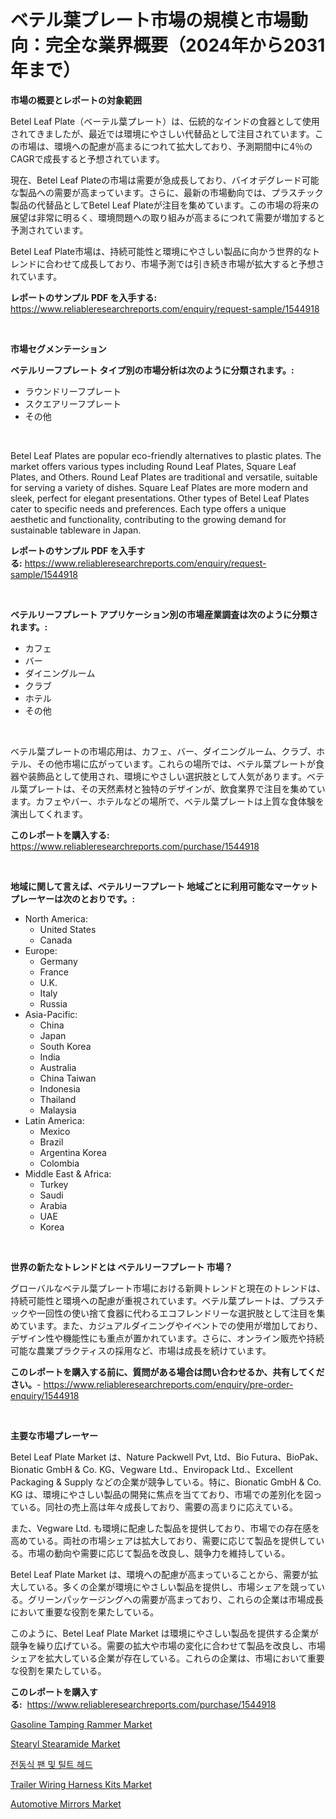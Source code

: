 <p><h1>ベテル葉プレート市場の規模と市場動向：完全な業界概要（2024年から2031年まで）</h1></p><p><strong>市場の概要とレポートの対象範囲</strong></p>
<p><p>Betel Leaf Plate（ベーテル葉プレート）は、伝統的なインドの食器として使用されてきましたが、最近では環境にやさしい代替品として注目されています。この市場は、環境への配慮が高まるにつれて拡大しており、予測期間中に4％のCAGRで成長すると予想されています。</p><p>現在、Betel Leaf Plateの市場は需要が急成長しており、バイオデグレード可能な製品への需要が高まっています。さらに、最新の市場動向では、プラスチック製品の代替品としてBetel Leaf Plateが注目を集めています。この市場の将来の展望は非常に明るく、環境問題への取り組みが高まるにつれて需要が増加すると予測されています。</p><p>Betel Leaf Plate市場は、持続可能性と環境にやさしい製品に向かう世界的なトレンドに合わせて成長しており、市場予測では引き続き市場が拡大すると予想されています。</p></p>
<p><strong>レポートのサンプル PDF を入手する:</strong> <a href="https://www.reliableresearchreports.com/enquiry/request-sample/1544918">https://www.reliableresearchreports.com/enquiry/request-sample/1544918</a></p>
<p>&nbsp;</p>
<p><strong>市場セグメンテーション</strong></p>
<p><strong>ベテルリーフプレート タイプ別の市場分析は次のように分類されます。:</strong></p>
<p><ul><li>ラウンドリーフプレート</li><li>スクエアリーフプレート</li><li>その他</li></ul></p>
<p>&nbsp;</p>
<p><p>Betel Leaf Plates are popular eco-friendly alternatives to plastic plates. The market offers various types including Round Leaf Plates, Square Leaf Plates, and Others. Round Leaf Plates are traditional and versatile, suitable for serving a variety of dishes. Square Leaf Plates are more modern and sleek, perfect for elegant presentations. Other types of Betel Leaf Plates cater to specific needs and preferences. Each type offers a unique aesthetic and functionality, contributing to the growing demand for sustainable tableware in Japan.</p></p>
<p><strong>レポートのサンプル PDF を入手する:</strong>&nbsp;<a href="https://www.reliableresearchreports.com/enquiry/request-sample/1544918">https://www.reliableresearchreports.com/enquiry/request-sample/1544918</a></p>
<p>&nbsp;</p>
<p><strong> ベテルリーフプレート アプリケーション別の市場産業調査は次のように分類されます。:</strong></p>
<p><ul><li>カフェ</li><li>バー</li><li>ダイニングルーム</li><li>クラブ</li><li>ホテル</li><li>その他</li></ul></p>
<p>&nbsp;</p>
<p><p>ベテル葉プレートの市場応用は、カフェ、バー、ダイニングルーム、クラブ、ホテル、その他市場に広がっています。これらの場所では、ベテル葉プレートが食器や装飾品として使用され、環境にやさしい選択肢として人気があります。ベテル葉プレートは、その天然素材と独特のデザインが、飲食業界で注目を集めています。カフェやバー、ホテルなどの場所で、ベテル葉プレートは上質な食体験を演出してくれます。</p></p>
<p><strong>このレポートを購入する:</strong>&nbsp; <a href="https://www.reliableresearchreports.com/purchase/1544918">https://www.reliableresearchreports.com/purchase/1544918</a></p>
<p>&nbsp;</p>
<p><strong>地域に関して言えば、ベテルリーフプレート 地域ごとに利用可能なマーケットプレーヤーは次のとおりです。:</strong></p>
<p><ul>
    <li>
        North America:
        <ul>
            <li>United States</li>
            <li>Canada</li>
        </ul>
    </li>
    <li>
        Europe:
        <ul>
            <li>Germany</li>
            <li>France</li>
            <li>U.K.</li>
            <li>Italy</li>
            <li>Russia</li>
        </ul>
    </li>
    <li>
        Asia-Pacific:
        <ul>
            <li>China</li>
            <li>Japan</li>
            <li>South Korea</li>
            <li>India</li>
            <li>Australia</li>
            <li>China Taiwan</li>
            <li>Indonesia</li>
            <li>Thailand</li>
            <li>Malaysia</li>
        </ul>
    </li>
    <li>
        Latin America:
        <ul>
            <li>Mexico</li>
            <li>Brazil</li>
            <li>Argentina Korea</li>
            <li>Colombia</li>
        </ul>
    </li>
    <li>
        Middle East & Africa:
        <ul>
            <li>Turkey</li>
            <li>Saudi</li>
            <li>Arabia</li>
            <li>UAE</li>
            <li>Korea</li>
        </ul>
    </li>
    </ul></p>
<p>&nbsp;</p>
<p><strong>世界の新たなトレンドとは ベテルリーフプレート 市場？</strong></p>
<p><p>グローバルなベテル葉プレート市場における新興トレンドと現在のトレンドは、持続可能性と環境への配慮が重視されています。ベテル葉プレートは、プラスチックや一回性の使い捨て食器に代わるエコフレンドリーな選択肢として注目を集めています。また、カジュアルダイニングやイベントでの使用が増加しており、デザイン性や機能性にも重点が置かれています。さらに、オンライン販売や持続可能な農業プラクティスの採用など、市場は成長を続けています。</p></p>
<p><strong>このレポートを購入する前に、質問がある場合は問い合わせるか、共有してください。</strong>- <a href="https://www.reliableresearchreports.com/enquiry/pre-order-enquiry/1544918">https://www.reliableresearchreports.com/enquiry/pre-order-enquiry/1544918</a></p>
<p>&nbsp;</p>
<p><strong>主要な市場プレーヤー</strong></p>
<p><p>Betel Leaf Plate Market は、Nature Packwell Pvt, Ltd、Bio Futura、BioPak、Bionatic GmbH & Co. KG、Vegware Ltd.、Enviropack Ltd.、Excellent Packaging & Supply などの企業が競争している。特に、Bionatic GmbH & Co. KG は、環境にやさしい製品の開発に焦点を当てており、市場での差別化を図っている。同社の売上高は年々成長しており、需要の高まりに応えている。</p><p>また、Vegware Ltd. も環境に配慮した製品を提供しており、市場での存在感を高めている。両社の市場シェアは拡大しており、需要に応じて製品を提供している。市場の動向や需要に応じて製品を改良し、競争力を維持している。</p><p>Betel Leaf Plate Market は、環境への配慮が高まっていることから、需要が拡大している。多くの企業が環境にやさしい製品を提供し、市場シェアを競っている。グリーンパッケージングへの需要が高まっており、これらの企業は市場成長において重要な役割を果たしている。</p><p>このように、Betel Leaf Plate Market は環境にやさしい製品を提供する企業が競争を繰り広げている。需要の拡大や市場の変化に合わせて製品を改良し、市場シェアを拡大している企業が存在している。これらの企業は、市場において重要な役割を果たしている。</p></p>
<p><strong>このレポートを購入する:</strong>&nbsp;&nbsp;<a href="https://www.reliableresearchreports.com/purchase/1544918">https://www.reliableresearchreports.com/purchase/1544918</a></p>
<p><p><a href="https://view.publitas.com/reportprime-1/gasoline-tamping-rammer-market-size-2024-2031-global-industrial-analysis-key-geographical-regions-market-share-top-key-players-product-types-and-forecast-research-report/">Gasoline Tamping Rammer Market</a></p><p><a href="https://zircon-bluebell-299.notion.site/Stearyl-Stearamide-Market-A-Comprehensive-Report-of-its-Market-Share-Growth-Trends-2024-2031-f1ea62ff666f45149b7632976f2f5e28">Stearyl Stearamide Market</a></p><p><a href="https://github.com/Maeennan456456/Market-Research-Report-List-1/blob/main/736581612745.md">전동식 팬 및 틸트 헤드</a></p><p><a href="https://issuu.com/reportprime-2/docs/trailer-wiring-harness-kits-market-size-2030.pptx">Trailer Wiring Harness Kits Market</a></p><p><a href="https://issuu.com/reportprime-2/docs/automotive-mirrors-market-size-2030.pptx">Automotive Mirrors Market</a></p></p>